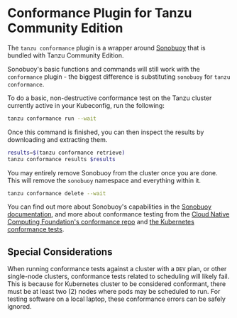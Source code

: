 # Conformance Plugin for Tanzu Community Edition

The `tanzu conformance` plugin is a wrapper around [Sonobuoy](https://sonobuoy.io) that is bundled with Tanzu Community Edition.

Sonobuoy's basic functions and commands will still work with the `conformance` plugin - the biggest difference is substituting `sonobuoy` for `tanzu conformance`.

To do a basic, non-destructive conformance test on the Tanzu cluster currently active in your Kubeconfig, run the following:

```sh
tanzu conformance run --wait
```

Once this command is finished, you can then inspect the results by downloading and extracting them.

```sh
results=$(tanzu conformance retrieve)
tanzu conformance results $results
```

You may entirely remove Sonobuoy from the cluster once you are done. This will remove the `sonobuoy` namespace and everything within it.

```sh
tanzu conformance delete --wait
```

You can find out more about Sonobuoy's capabilities in the [Sonobuoy documentation](https://sonobuoy.io/docs/), and more about conformance testing from the [Cloud Native Computing Foundation's conformance repo](https://github.com/cncf/k8s-conformance#certified-kubernetes) and [the Kubernetes conformance tests](https://github.com/kubernetes/kubernetes/tree/master/test/conformance).

## Special Considerations

When running conformance tests against a cluster with a `DEV` plan, or other single-node clusters, conformance tests related to scheduling will likely fail.
This is because for Kubernetes cluster to be considered conformant, there must be at least two (2) nodes where pods may be scheduled to run.
For testing software on a local laptop, these conformance errors can be safely ignored.
